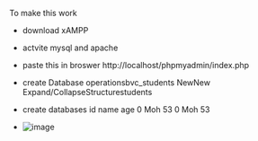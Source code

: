 To make this work 
- download xAMPP
- actvite mysql and apache
- paste this in broswer http://localhost/phpmyadmin/index.php
- create Database operationsbvc_students
NewNew
Expand/CollapseStructurestudents
- create databases 
id
name
age
0
Moh
53
0
Moh
53

- ![image](https://github.com/user-attachments/assets/ad5bb78f-ca11-4eb8-b0cd-480f3c58fcd0)


